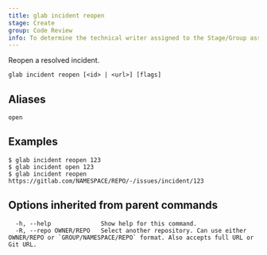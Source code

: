 ```yaml
---
title: glab incident reopen
stage: Create
group: Code Review
info: To determine the technical writer assigned to the Stage/Group associated with this page, see https://about.gitlab.com/handbook/product/ux/technical-writing/#assignments
---
```


<!--
This documentation is auto generated by a script.
Please do not edit this file directly. Run `make gen-docs` instead.
-->

Reopen a resolved incident.

```plaintext
glab incident reopen [<id> | <url>] [flags]
```

## Aliases

```plaintext
open
```

## Examples

```console
$ glab incident reopen 123
$ glab incident open 123
$ glab incident reopen https://gitlab.com/NAMESPACE/REPO/-/issues/incident/123

```

## Options inherited from parent commands

```plaintext
  -h, --help              Show help for this command.
  -R, --repo OWNER/REPO   Select another repository. Can use either OWNER/REPO or `GROUP/NAMESPACE/REPO` format. Also accepts full URL or Git URL.
```

